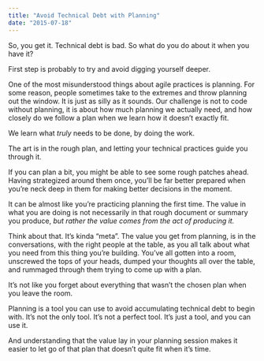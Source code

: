 ```yaml
---
title: "Avoid Technical Debt with Planning"
date: "2015-07-18"
---
```


So, you get it. Technical debt is bad. So what do you do about it when you have it?

First step is probably to try and avoid digging yourself deeper.

One of the most misunderstood things about agile practices is planning. For some reason, people sometimes take to the extremes and throw planning out the window. It is just as silly as it sounds. Our challenge is not to code without planning, it is about how much planning we actually need, and how closely do we follow a plan when we learn how it doesn’t exactly fit.

We learn what _truly_ needs to be done, by doing the work.

The art is in the rough plan, and letting your technical practices guide you through it.

If you can plan a bit, you might be able to see some rough patches ahead. Having strategized around them once, you’ll be far better prepared when you’re neck deep in them for making better decisions in the moment.

It can be almost like you’re practicing planning the first time. The value in what you are doing is not necessarily in that rough document or summary you produce, _but rather the value comes from the act of producing it._

Think about that. It’s kinda “meta”. The value you get from planning, is in the conversations, with the right people at the table, as you all talk about what you need from this thing you’re building. You’ve all gotten into a room, unscrewed the tops of your heads, dumped your thoughts all over the table, and rummaged through them trying to come up with a plan.

It’s not like you forget about everything that wasn’t the chosen plan when you leave the room.

Planning is a tool you can use to avoid accumulating technical debt to begin with. It’s not the only tool. It’s not a perfect tool. It’s just a tool, and you can use it.

And understanding that the value lay in your planning session makes it easier to let go of that plan that doesn’t quite fit when it’s time.
